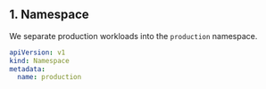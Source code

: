## 1. Namespace
We separate production workloads into the `production` namespace.

```yaml
apiVersion: v1
kind: Namespace
metadata:
  name: production
```

